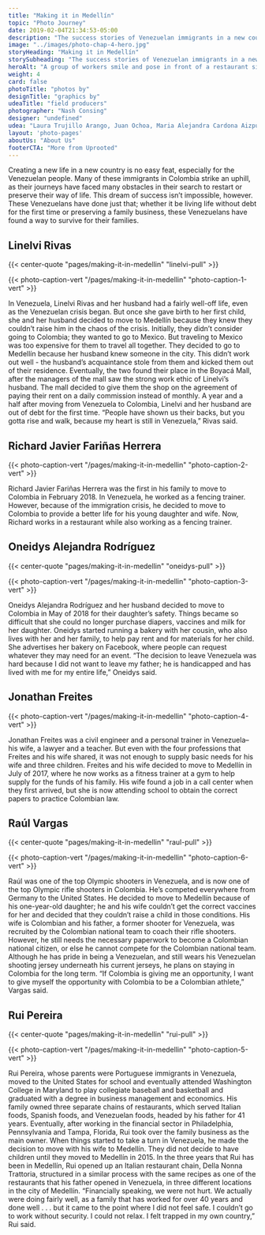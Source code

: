 ```yaml
---
title: "Making it in Medellín"
topic: "Photo Journey"
date: 2019-02-04T21:34:53-05:00
description: "The success stories of Venezuelan immigrants in a new country."
image: "../images/photo-chap-4-hero.jpg"
storyHeading: "Making it in Medellín"
storySubheading: "The success stories of Venezuelan immigrants in a new country."
heroAlt: "A group of workers smile and pose in front of a restaurant sign that reads 'Della Nonna'"
weight: 4
card: false
photoTitle: "photos by"
designTitle: "graphics by"
udeaTitle: "field producers"
photographer: "Nash Consing"
designer: "undefined"
udea: "Laura Trujillo Arango, Juan Ochoa, Maria Alejandra Cardona Aizpurua"
layout: 'photo-pages'
aboutUs: "About Us"
footerCTA: "More from Uprooted"
---
```


Creating a new life in a new country is no easy feat, especially for the Venezuelan people. Many of these immigrants in Colombia strike an uphill, as their journeys have faced many obstacles in their search to restart or preserve their way of life. This dream of success isn’t impossible, however. These Venezuelans have done just that; whether it be living life without debt for the first time or preserving a family business, these Venezuelans have found a way to survive for their families.

<div class="photo__success-people">
<h2 class="photo__subhead flex">Linelvi Rivas</h2>

{{< center-quote "pages/making-it-in-medellin" "linelvi-pull" >}}

{{< photo-caption-vert "/pages/making-it-in-medellin" "photo-caption-1-vert" >}}

<p>In Venezuela, Linelvi Rivas and her husband had a fairly well-off life, even as the Venezuelan crisis began. But once she gave birth to her first child, she and her husband decided to move to Medellín because they knew they couldn’t raise him in the chaos of the crisis. Initially, they didn’t consider going to Colombia; they wanted to go to Mexico. But traveling to Mexico was too expensive for them to travel all together. They decided to go to Medellín because her husband knew someone in the city. This didn’t work out well - the husband’s acquaintance stole from them and kicked them out of their residence. Eventually, the two found their place in the Boyacá Mall, after the managers of the mall saw the strong work ethic of Linelvi’s husband. The mall decided to give them the shop on the agreement of paying their rent on a daily commission instead of monthly. A year and a half after moving from Venezuela to Colombia, Linelvi and her husband are out of debt for the first time. “People have shown us their backs, but you gotta rise and walk, because my heart is still in Venezuela,” Rivas said.</p>
</div>

<div class="photo__line"></div>

<div class="photo__success-people">
<h2 class="photo__subhead flex">Richard Javier Fariñas Herrera</h2>

{{< photo-caption-vert "/pages/making-it-in-medellin" "photo-caption-2-vert" >}}

<p>Richard Javier Fariñas Herrera was the first in his family to move to Colombia in February 2018. In Venezuela, he worked as a fencing trainer. However, because of the immigration crisis, he decided to move to Colombia to provide a better life for his young daughter and wife. Now, Richard works in a restaurant while also working as a fencing trainer.</p>
</div>

<div class="photo__line"></div>

<div class="photo__success-people">
<h2 class="photo__subhead flex">Oneidys Alejandra Rodríguez</h2>

{{< center-quote "pages/making-it-in-medellin" "oneidys-pull" >}}

{{< photo-caption-vert "/pages/making-it-in-medellin" "photo-caption-3-vert" >}}

<p>Oneidys Alejandra Rodríguez and her husband decided to move to Colombia in May of 2018 for their daughter’s safety. Things became so difficult that she could no longer purchase diapers, vaccines and milk for her daughter. Oneidys started running a bakery with her cousin, who also lives with her and her family, to help pay rent and for materials for her child. She advertises her bakery on Facebook, where people can request whatever they may need for an event. “The decision to leave Venezuela was hard because I did not want to leave my father; he is handicapped and has lived with me for my entire life,” Oneidys said.</p>
</div>

<div class="photo__line"></div>

<div class="photo__success-people">
<h2 class="photo__subhead flex">Jonathan Freites</h2>

{{< photo-caption-vert "/pages/making-it-in-medellin" "photo-caption-4-vert" >}}

<p>Jonathan Freites was a civil engineer and a personal trainer in Venezuela–his wife, a lawyer and a teacher. But even with the four professions that Freites and his wife shared, it was not enough to supply basic needs for his wife and three children. Freites and his wife decided to move to Medellín in July of 2017, where he now works as a fitness trainer at a gym to help supply for the funds of his family. His wife found a job in a call center when they first arrived, but she is now attending school to obtain the correct papers to practice Colombian law.</p>
</div>

<div class="photo__line"></div>

<div class="photo__success-people">
<h2 class="photo__subhead flex">Raúl Vargas</h2>

{{< center-quote "pages/making-it-in-medellin" "raul-pull" >}}

{{< photo-caption-vert "/pages/making-it-in-medellin" "photo-caption-6-vert" >}}

<p>Raúl was one of the top Olympic shooters in Venezuela, and is now one of the top Olympic rifle shooters in Colombia. He’s competed everywhere from Germany to the United States. He decided to move to Medellín because of his one-year-old daughter; he and his wife couldn’t get the correct vaccines for her and decided that they couldn’t raise a child in those conditions. His wife is Colombian and his father, a former shooter for Venezuela, was recruited by the Colombian national team to coach their rifle shooters. However, he still needs the necessary paperwork to become a Colombian national citizen, or else he cannot compete for the Colombian national team. Although he has pride in being a Venezuelan, and still wears his Venezuelan shooting jersey underneath his current jerseys, he plans on staying in Colombia for the long term. “If Colombia is giving me an opportunity, I want to give myself the opportunity with Colombia to be a Colombian athlete,” Vargas said.</p>
</div>

<div class="photo__line"></div>

<div class="photo__success-people">
<h2 class="photo__subhead flex">Rui Pereira</h2>

{{< center-quote "pages/making-it-in-medellin" "rui-pull" >}}

{{< photo-caption-vert "/pages/making-it-in-medellin" "photo-caption-5-vert" >}}

<p>Rui Pereira, whose parents were Portuguese immigrants in Venezuela, moved to the United States for school and eventually attended Washington College in Maryland to play collegiate baseball and basketball and graduated with a degree in business management and economics. His family owned three separate chains of restaurants, which served Italian foods, Spanish foods, and Venezuelan foods, headed by his father for 41 years. Eventually, after working in the financial sector in Philadelphia, Pennsylvania and Tampa, Florida, Rui took over the family business as the main owner. When things started to take a turn in Venezuela, he made the decision to move with his wife to Medellín. They did not decide to have children until they moved to Medellín in 2015. In the three years that Rui has been in Medellín, Rui opened up an Italian restaurant chain, Della Nonna Trattoria, structured in a similar process with the same recipes as one of the restaurants that his father opened in Venezuela, in three different locations in the city of Medellín. “Financially speaking, we were not hurt. We actually were doing fairly well, as a family that has worked for over 40 years and done well . . . but it came to the point where I did not feel safe. I couldn’t go to work without security. I could not relax. I felt trapped in my own country,” Rui said.</p>
</div>